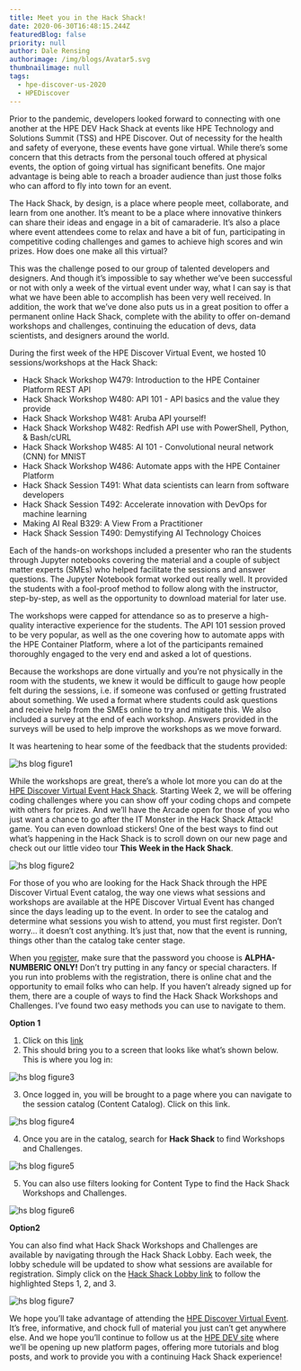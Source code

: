 ```yaml
---
title: Meet you in the Hack Shack!
date: 2020-06-30T16:48:15.244Z
featuredBlog: false
priority: null
author: Dale Rensing
authorimage: /img/blogs/Avatar5.svg
thumbnailimage: null
tags:
  - hpe-discover-us-2020
  - HPEDiscover
---
```

Prior to the pandemic, developers looked forward to connecting with one another at the HPE DEV Hack Shack at events like HPE Technology and Solutions Summit (TSS) and HPE Discover. Out of necessity for the health and safety of everyone, these events have gone virtual. While there’s some concern that this detracts from the personal touch offered at physical events, the option of going virtual has significant benefits. One major advantage is being able to reach a broader audience than just those folks who can afford to fly into town for an event.  

The Hack Shack, by design, is a place where people meet, collaborate, and learn from one another. It’s meant to be a place where innovative thinkers can share their ideas and engage in a bit of camaraderie. It’s also a place where event attendees come to relax and have a bit of fun, participating in competitive coding challenges and games to achieve high scores and win prizes. How does one make all this virtual?  

This was the challenge posed to our group of talented developers and designers. And though it’s impossible to say whether we’ve been successful or not with only a week of the virtual event under way, what I can say is that what we have been able to accomplish has been very well received. In addition, the work that we’ve done also puts us in a great position to offer a permanent online Hack Shack, complete with the ability to offer on-demand workshops and challenges, continuing the education of devs, data scientists, and designers around the world.   

During the first week of the HPE Discover Virtual Event, we hosted 10 sessions/workshops at the Hack Shack:

* Hack Shack Workshop W479: Introduction to the HPE Container Platform REST API
* Hack Shack Workshop W480: API 101 - API basics and the value they provide 
* Hack Shack Workshop W481: Aruba API yourself! 
* Hack Shack Workshop W482: Redfish API use with PowerShell, Python, & Bash/cURL 
* Hack Shack Workshop W485: AI 101 - Convolutional neural network (CNN) for MNIST 
* Hack Shack Workshop W486: Automate apps with the HPE Container Platform 
* Hack Shack Session T491: What data scientists can learn from software developers
* Hack Shack Session T492: Accelerate innovation with DevOps for machine learning
* Making AI Real B329: A View From a Practitioner
* Hack Shack Session T490: Demystifying AI Technology Choices

Each of the hands-on workshops included a presenter who ran the students through Jupyter notebooks covering the material and a couple of subject matter experts (SMEs) who helped facilitate the sessions and answer questions. The Jupyter Notebook format worked out really well. It provided the students with a fool-proof method to follow along with the instructor, step-by-step, as well as the opportunity to download material for later use.  

The workshops were capped for attendance so as to preserve a high-quality interactive experience for the students. The API 101 session proved to be very popular, as well as the one covering how to automate apps with the HPE Container Platform, where a lot of the participants remained thoroughly engaged to the very end and asked a lot of questions.  

Because the workshops are done virtually and you’re not physically in the room with the students, we knew it would be difficult to gauge how people felt during the sessions, i.e. if someone was confused or getting frustrated about something. We used a format where students could ask questions and receive help from the SMEs online to try and mitigate this. We also included a survey at the end of each workshop. Answers provided in the surveys will be used to help improve the workshops as we move forward.  

It was heartening to hear some of the feedback that the students provided:

![hs blog figure1](https://hpe-developer-portal.s3.amazonaws.com/uploads/media/2020/6/hs-blog-figure1-1593537773963.jpg)

While the workshops are great, there’s a whole lot more you can do at the [HPE Discover Virtual Event Hack Shack](/hackshack/). Starting Week 2, we will be offering coding challenges where you can show off your coding chops and compete with others for prizes. And we’ll have the Arcade open for those of you who just want a chance to go after the IT Monster in the Hack Shack Attack! game. You can even download stickers! One of the best ways to find out what’s happening in the Hack Shack is to scroll down on our new page and check out our little video tour **This Week in the Hack Shack**.

![hs blog figure2](https://hpe-developer-portal.s3.amazonaws.com/uploads/media/2020/6/hs-blog-figure2-1593537838340.jpg)

For those of you who are looking for the Hack Shack through the HPE Discover Virtual Event catalog, the way one views what sessions and workshops are available at the HPE Discover Virtual Event has changed since the days leading up to the event. In order to see the catalog and determine what sessions you wish to attend, you must first register. Don’t worry… it doesn’t cost anything. It’s just that, now that the event is running, things other than the catalog take center stage.   

When you [register](https://www.hpe.com/us/en/discover.html), make sure that the password you choose is **ALPHA-NUMBERIC ONLY!** Don’t try putting in any fancy or special characters. If you run into problems with the registration, there is online chat and the opportunity to email folks who can help.
If you haven’t already signed up for them, there are a couple of ways to find the Hack Shack Workshops and Challenges. I’ve found two easy methods you can use to navigate to them.

**Option 1**    

1. Click on this [link](https://content.attend.hpe.com/go/agendabuilder.sessions/?l=1043&locale=en_US)  
2. This should bring you to a screen that looks like what’s shown below. This is where you log in:

![hs blog figure3](https://hpe-developer-portal.s3.amazonaws.com/uploads/media/2020/6/hs-blog-figure3-1593537844172.jpg)

3. Once logged in, you will be brought to a page where you can navigate to the session catalog (Content Catalog). Click on this link.

![hs blog figure4](https://hpe-developer-portal.s3.amazonaws.com/uploads/media/2020/6/hs-blog-figure4-1593537855197.jpg)

4. Once you are in the catalog, search for **Hack Shack** to find Workshops and Challenges.

![hs blog figure5](https://hpe-developer-portal.s3.amazonaws.com/uploads/media/2020/6/hs-blog-figure5-1593537864210.jpg)

5. You can also use filters looking for Content Type to find the Hack Shack Workshops and Challenges.

![hs blog figure6](https://hpe-developer-portal.s3.amazonaws.com/uploads/media/2020/6/hs-blog-figure6-1593537873734.jpg)

**Option2**

You can also find what Hack Shack Workshops and Challenges are available by navigating through the Hack Shack Lobby. Each week, the lobby schedule will be updated to show what sessions are available for registration. Simply click on the [Hack Shack Lobby link](/hackshack) to follow the highlighted Steps 1, 2, and 3.

![hs blog figure7](https://hpe-developer-portal.s3.amazonaws.com/uploads/media/2020/6/hs-blog-figure7-1593537881565.jpg)

We hope you’ll take advantage of attending the [HPE Discover Virtual Event](https://www.hpe.com/us/en/discover.html). It’s free, informative, and chock full of material you just can’t get anywhere else. And we hope you’ll continue to follow us at the [HPE DEV site](https://developer.hpe.com/) where we’ll be opening up new platform pages, offering more tutorials and blog posts, and work to provide you with a continuing Hack Shack experience!
